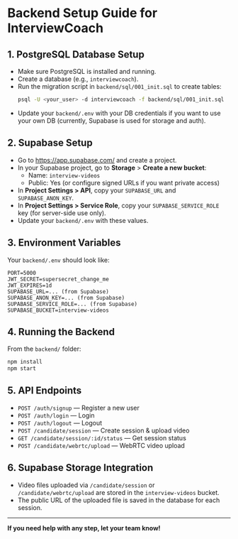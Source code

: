 # Backend Setup Guide for InterviewCoach

## 1. PostgreSQL Database Setup

- Make sure PostgreSQL is installed and running.
- Create a database (e.g., `interviewcoach`).
- Run the migration script in `backend/sql/001_init.sql` to create tables:
  ```sh
  psql -U <your_user> -d interviewcoach -f backend/sql/001_init.sql
  ```
- Update your `backend/.env` with your DB credentials if you want to use your own DB (currently, Supabase is used for storage and auth).

## 2. Supabase Setup

- Go to https://app.supabase.com/ and create a project.
- In your Supabase project, go to **Storage** > **Create a new bucket**:
  - Name: `interview-videos`
  - Public: Yes (or configure signed URLs if you want private access)
- In **Project Settings > API**, copy your `SUPABASE_URL` and `SUPABASE_ANON_KEY`.
- In **Project Settings > Service Role**, copy your `SUPABASE_SERVICE_ROLE` key (for server-side use only).
- Update your `backend/.env` with these values.

## 3. Environment Variables

Your `backend/.env` should look like:

```
PORT=5000
JWT_SECRET=supersecret_change_me
JWT_EXPIRES=1d
SUPABASE_URL=... (from Supabase)
SUPABASE_ANON_KEY=... (from Supabase)
SUPABASE_SERVICE_ROLE=... (from Supabase)
SUPABASE_BUCKET=interview-videos
```

## 4. Running the Backend

From the `backend/` folder:

```sh
npm install
npm start
```

## 5. API Endpoints

- `POST /auth/signup` — Register a new user
- `POST /auth/login` — Login
- `POST /auth/logout` — Logout
- `POST /candidate/session` — Create session & upload video
- `GET /candidate/session/:id/status` — Get session status
- `POST /candidate/webrtc/upload` — WebRTC video upload

## 6. Supabase Storage Integration

- Video files uploaded via `/candidate/session` or `/candidate/webrtc/upload` are stored in the `interview-videos` bucket.
- The public URL of the uploaded file is saved in the database for each session.

---

**If you need help with any step, let your team know!**
